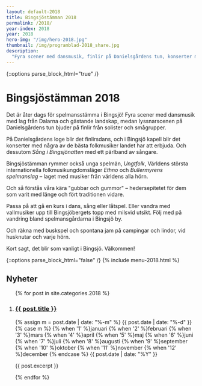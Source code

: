 ```yaml
---
layout: default-2018
title: Bingsjöstämman 2018
permalink: /2018/
year-index: 2018
year: 2018
hero-img: "/img/hero-2018.jpg"
thumbnail: /img/programblad-2018_share.jpg
description:
  "Fyra scener med dansmusik, finlir på Danielsgårdens tun, konserter med några av landets bästa folkmusiker i kapellet, och självklart spontana jam och buskspel."
---
```



{::options parse_block_html="true" /}
<div class="glacier">

# Bingsjöstämman 2018

Det är åter dags för spelmansstämma i Bingsjö! Fyra scener med dansmusik med lag från Dalarna och gästande landskap, medan lyssnarscenen på Danielsgårdens tun bjuder på finlir från solister och smågrupper.

På Danielsgårdens loge blir det finlirsdans, och i Bingsjö kapell blir det konserter med några av de bästa folkmusiker landet har att erbjuda. Och dessutom _Sång i Bingsjönatten_ med ett pärlband av sångare.

Bingsjöstämman rymmer också unga spelmän, _Ungtfolk_, Världens största internationella folkmusikungdomsläger _Ethno_ och _Bullermyrens spelmanslag_ – laget med musiker från världens alla hörn.

Och så förstås våra kära "gubbar och gummor" – hedersepitetet för dem som varit med länge och fört traditionen vidare.

Passa på att gå en kurs i dans, sång eller låtspel. Eller vandra med vallmusiker upp till Bingsjöbergets topp med milsvid utsikt. Följ med på vandring bland spelmansgårdarna i Bingsjö by.

Och räkna med buskspel och spontana jam på campingar och lindor, vid husknutar och varje hörn.

Kort sagt, det blir som vanligt i Bingsjö. Välkommen!

{::options parse_block_html="false" /}
{% include menu-2018.html %}

</div>



<div class="ocean">
<div class="ocean__inner">

<h2>Nyheter</h2>

<ol class="posts">

{% for post in site.categories.2018 %}

  <li class="post">
    <h3><a href="{{ post.url }}">{{ post.title }}</a></h3>
    <p class="meta">
      <time datetime="{{post.date | date: "%Y-%m-%d"}}">
        {% assign m = post.date | date: "%-m" %}
        {{ post.date | date: "%-d" }}
        {% case m %}
          {% when '1' %}januari
          {% when '2' %}februari
          {% when '3' %}mars
          {% when '4' %}april
          {% when '5' %}maj
          {% when '6' %}juni
          {% when '7' %}juli
          {% when '8' %}augusti
          {% when '9' %}september
          {% when '10' %}oktober
          {% when '11' %}november
          {% when '12' %}december
        {% endcase %}
        {{ post.date | date: "%Y" }}
      </time>
    </p>
    <div class="content">
      {{ post.excerpt }}
    </div>
  </li>

{% endfor %}

</ol>

</div>
</div>
